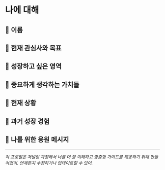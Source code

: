 # 나에 대해

## 👤 이름

<!-- 이름이나 선호하는 호칭 -->

## 🎯 현재 관심사와 목표

<!-- 요즘 가장 관심 있는 것, 이루고 싶은 것 -->

## 🌱 성장하고 싶은 영역

<!-- 더 발전하고 싶은 부분, 배우고 싶은 것 -->

## 💎 중요하게 생각하는 가치들

<!-- 내가 소중하게 여기는 가치관, 삶의 동기 -->

## 📍 현재 상황

<!-- 지금 하루는 주로 어떻게 보내고 있는지 -->

## 🌟 과거 성장 경험

<!-- 이전에 성장했던 경험, 배웠던 것들 -->

## 💪 나를 위한 응원 메시지

<!-- 저널링을 시작할 때마다 나에게 힘을 주는 메시지 -->

---

*이 프로필은 저널링 과정에서 너를 더 잘 이해하고 맞춤형 가이드를 제공하기 위해 만들어졌어.*
*언제든지 수정하거나 업데이트할 수 있어.*
